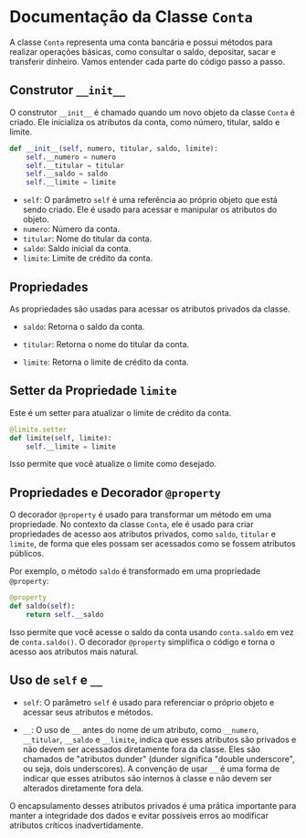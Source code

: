 # Documentação da Classe `Conta`

A classe `Conta` representa uma conta bancária e possui métodos para realizar operações básicas, como consultar o saldo, depositar, sacar e transferir dinheiro. Vamos entender cada parte do código passo a passo.

## Construtor `__init__`

O construtor `__init__` é chamado quando um novo objeto da classe `Conta` é criado. Ele inicializa os atributos da conta, como número, titular, saldo e limite.

```python
def __init__(self, numero, titular, saldo, limite):
    self.__numero = numero
    self.__titular = titular
    self.__saldo = saldo
    self.__limite = limite
```

- `self`: O parâmetro `self` é uma referência ao próprio objeto que está sendo criado. Ele é usado para acessar e manipular os atributos do objeto.
- `numero`: Número da conta.
- `titular`: Nome do titular da conta.
- `saldo`: Saldo inicial da conta.
- `limite`: Limite de crédito da conta.

## Propriedades

As propriedades são usadas para acessar os atributos privados da classe.

- `saldo`: Retorna o saldo da conta.

- `titular`: Retorna o nome do titular da conta.

- `limite`: Retorna o limite de crédito da conta.

## Setter da Propriedade `limite`

Este é um setter para atualizar o limite de crédito da conta.

```python
@limite.setter
def limite(self, limite):
    self.__limite = limite
```

Isso permite que você atualize o limite como desejado.

## Propriedades e Decorador `@property`

O decorador `@property` é usado para transformar um método em uma propriedade. No contexto da classe `Conta`, ele é usado para criar propriedades de acesso aos atributos privados, como `saldo`, `titular` e `limite`, de forma que eles possam ser acessados como se fossem atributos públicos.

Por exemplo, o método `saldo` é transformado em uma propriedade `@property`:

```python
@property
def saldo(self):
    return self.__saldo
```

Isso permite que você acesse o saldo da conta usando `conta.saldo` em vez de `conta.saldo()`. O decorador `@property` simplifica o código e torna o acesso aos atributos mais natural.

## Uso de `self` e `__`

- `self`: O parâmetro `self` é usado para referenciar o próprio objeto e acessar seus atributos e métodos.

- `__`: O uso de `__` antes do nome de um atributo, como `__numero`, `__titular`, `__saldo` e `__limite`, indica que esses atributos são privados e não devem ser acessados diretamente fora da classe. Eles são chamados de "atributos dunder" (dunder significa "double underscore", ou seja, dois underscores). A convenção de usar `__` é uma forma de indicar que esses atributos são internos à classe e não devem ser alterados diretamente fora dela.

O encapsulamento desses atributos privados é uma prática importante para manter a integridade dos dados e evitar possíveis erros ao modificar atributos críticos inadvertidamente.